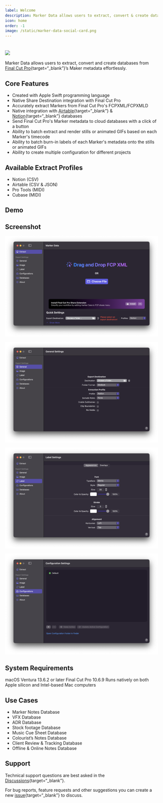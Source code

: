 ```yaml
---
label: Welcome
description: Marker Data allows users to extract, convert & create databases from Final Cut Pro’s maker metadata. 
icon: home
order: -1
image: /static/marker-data-social-card.png
---
```

#

![](assets/marker_data_banner.gif)

Marker Data allows users to extract, convert and create databases from [Final Cut Pro](https://www.apple.com/final-cut-pro/){target=“_blank”}’s Maker metadata effortlessly. 

## Core Features

- Created with Apple Swift programming language 
- Native Share Destination integration with Final Cut Pro
- Accurately extract Markers from Final Cut Pro's FCPXML/FCPXMLD
- Native integration with [Airtable](https://www.airtable.com){target=“_blank”} & [Notion](https://www.notion.so){target=“_blank”} databases
- Send Final Cut Pro's Marker metadata to cloud databases with a click of a button
- Ability to batch extract and render stills or animated GIFs based on each Marker's timecode
- Ability to batch burn-in labels of each Marker's metadata onto the stills or animated GIFs
- Ability to create multiple configuration for different projects

## Available Extract Profiles

- Notion (CSV)
- Airtable (CSV & JSON)
- Pro Tools (MIDI)
- Cubase (MIDI)

## Demo

## Screenshot

![Main Extract Window](/assets/md-main.png)

![General Settings](/assets/md-general-settings.png)

![Label Settings](/assets/md-label-settings.png)

![Configuration Settings](/assets/md-configuration-settings.png)

## System Requirements

macOS Ventura 13.6.2 or later
Final Cut Pro 10.6.9
Runs natively on both Apple silicon and Intel-based Mac computers

## Use Cases
- Marker Notes Database
- VFX Database
- ADR Database
- Stock footage Database
- Music Cue Sheet Database
- Colourist’s Notes Database
- Client Review & Tracking Database
- Offline & Online Notes Database

## Support

Technical support questions are best asked in the [Discussions](https://github.com/TheAcharya/MarkerData/discussions){target=“_blank”}.

For bug reports, feature requests and other suggestions you can create a new [issue](https://github.com/TheAcharya/MarkerData/issues){target=“_blank”} to discuss.